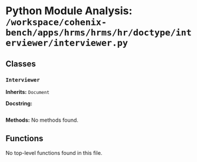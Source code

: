 # Python Module Analysis: `/workspace/cohenix-bench/apps/hrms/hrms/hr/doctype/interviewer/interviewer.py`

## Classes

### `Interviewer`
**Inherits:** `Document`


**Docstring:**
```

```

**Methods:**
No methods found.




## Functions

No top-level functions found in this file.
